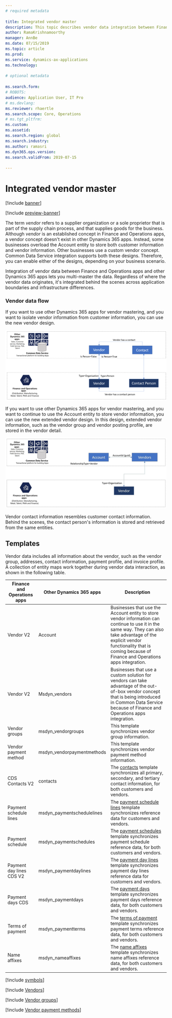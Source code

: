 ```yaml
---
# required metadata

title: Integrated vendor master
description: This topic describes vendor data integration between Finance and Operations apps and Common Data Service.
author: RamaKrishnamoorthy 
manager: AnnBe
ms.date: 07/15/2019
ms.topic: article
ms.prod: 
ms.service: dynamics-ax-applications
ms.technology: 

# optional metadata

ms.search.form: 
# ROBOTS: 
audience: Application User, IT Pro
# ms.devlang: 
ms.reviewer: rhaertle
ms.search.scope: Core, Operations
# ms.tgt_pltfrm: 
ms.custom: 
ms.assetid: 
ms.search.region: global
ms.search.industry: 
ms.author: ramasri
ms.dyn365.ops.version: 
ms.search.validFrom: 2019-07-15

---
```


# Integrated vendor master

[!include [banner](../../includes/banner.md)]

[!include [preview-banner](../../includes/preview-banner.md)]

The term *vendor* refers to a supplier organization or a sole proprietor that is part of the supply chain process, and that supplies goods for the business. Although *vendor* is an established concept in Finance and Operations apps, a vendor concept doesn't exist in other Dynamics 365 apps. Instead, some businesses overload the Account entity to store both customer information and vendor information. Other businesses use a custom vendor concept. Common Data Service integration supports both these designs. Therefore, you can enable either of the designs, depending on your business scenario.

Integration of vendor data between Finance and Operations apps and other Dynamics 365 apps lets you multi-master the data. Regardless of where the vendor data originates, it's integrated behind the scenes across application boundaries and infrastructure differences. 

### Vendor data flow

If you want to use other Dynamics 365 apps for vendor mastering, and you want to isolate vendor information from customer information, you can use the new vendor design.

![Vendor data flow](media/dual-write-vendor-data-flow.png)

If you want to use other Dynamics 365 apps for vendor mastering, and you want to continue to use the Account entity to store vendor information, you can use the new extended vendor design. In this design, extended vendor information, such as the vendor group and vendor posting profile, are stored in the vendor detail.

![Extended vendor data flow](media/dual-write-vendor-detail.jpg)

Vendor contact information resembles customer contact information. Behind the scenes, the contact person's information is stored and retrieved from the same entities.

## Templates

Vendor data includes all information about the vendor, such as the vendor group, addresses, contact information, payment profile, and invoice profile. A collection of entity maps work together during vendor data interaction, as shown in the following table.

Finance and Operations apps | Other Dynamics 365 apps         | Description
----------------------------|---------------------------------|------------
Vendor V2               | Account | Businesses that use the Account entity to store vendor information can continue to use it in the same way. They can also take advantage of the explicit vendor functionality that is coming because of Finance and Operations apps integration.
Vendor V2               | Msdyn\_vendors | Businesses that use a custom solution for vendors can take advantage of the out-of-box vendor concept that is being introduced in Common Data Service because of Finance and Operations apps integration. 
Vendor groups | msdyn_vendorgroups | This template synchronizes vendor group information.
Vendor payment method | msdyn_vendorpaymentmethods | This template synchronizes vendor payment method information.
CDS Contacts V2             | contacts                        | The [contacts](includes-customer.md#cds-contacts-v2-to-contacts) template synchronizes all primary, secondary, and tertiary contact information, for both customers and vendors.
Payment schedule lines      | msdyn_paymentschedulelines      | The [payment schedule lines](includes-customer.md#payment-schedule-lines-to-msdyn_paymentschedulelines) template synchronizes reference data for customers and vendors.
Payment schedule            | msdyn_paymentschedules          | The [payment schedules](includes-customer.md#payment-schedule-to-msdyn_paymentschedules) template synchronizes payment schedule reference data, for both customers and vendors.
Payment day lines CDS V2    | msdyn_paymentdaylines           | The [payment day lines](includes-customer.md#payment-day-lines-cds-v2-to-msdyn_paymentdaylines) template synchronizes payment day lines reference data for customers and vendors.
Payment days CDS            | msdyn_paymentdays               | The [payment days](includes-customer.md#payment-days-cds-to-msdyn_paymentdays) template synchronizes payment days reference data, for both customers and vendors.
Terms of payment            | msdyn_paymentterms              | The [terms of payment](includes-customer.md#terms-of-payment-to-msdyn_paymentterms) template synchronizes payment terms reference data, for both customers and vendors.
Name affixes                | msdyn_nameaffixes               | The [name affixes](includes-customer.md#name-affixes-to-msdyn_nameaffixes) template synchronizes name affixes reference data, for both customers and vendors.

[!include [symbols](../../includes/dual-write-symbols.md)]

[!include [Vendors](includes/VendorsV2-msdyn-vendors.md)]

[!include [Vendor groups](includes/VendVendorGroup-msdyn-vendorgroups.md)]

[!include [Vendor payment methods](includes/VendorPaymentMethod-msdyn-vendorpaymentmethods.md)]
